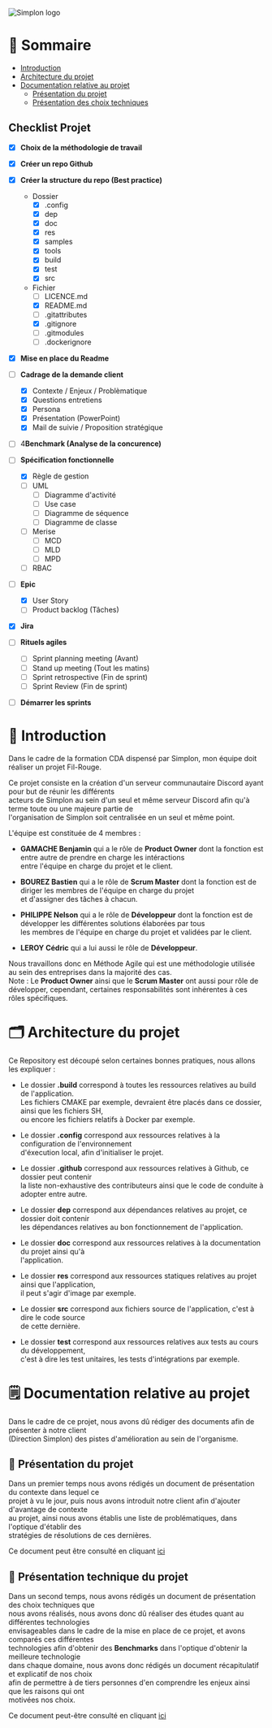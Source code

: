 ![Simplon logo](https://www.actuia.com/wp-content/uploads/2019/07/%C3%A9cole-simplon.png)

# 📑 Sommaire

- <a href="#introduction">Introduction</a>
- <a href="#architecture">Architecture du projet</a>
- <a href="#project-doc">Documentation relative au projet</a>
  - <a href="#project-presentation">Présentation du projet</a>
  - <a href="#project-technical-documentation">Présentation des choix techniques</a>

## Checklist Projet

- [X] **Choix de la méthodologie de travail**
- [X] **Créer un repo Github**
- [X] **Créer la structure du repo (Best practice)**
    - Dossier
        - [X] .config
        - [X] dep
        - [X] doc
        - [X] res
        - [X] samples
        - [X] tools
        - [X] build
        - [X] test
        - [X] src
    - Fichier
        - [ ] LICENCE.md
        - [X] README.md
        - [ ] .gitattributes
        - [X] .gitignore
        - [ ] .gitmodules
        - [ ] .dockerignore

- [x] **Mise en place du Readme**
- [ ] **Cadrage de la demande client**
  - [X] Contexte / Enjeux / Problèmatique
  - [X] Questions entretiens
  - [X] Persona
  - [x] Présentation (PowerPoint)
  - [X] Mail de suivie / Proposition stratégique
- [ ] 4**Benchmark (Analyse de la concurence)**
- [ ] **Spécification fonctionnelle**
  - [X] Règle de gestion
  - [ ] UML
    - [ ] Diagramme d'activité
    - [ ] Use case
    - [ ] Diagramme de séquence
    - [ ] Diagramme de classe
  - [ ] Merise
    - [ ] MCD
    - [ ] MLD
    - [ ] MPD
  - [ ] RBAC
- [ ] **Epic**
  - [X] User Story
  - [ ] Product backlog (Tâches)
- [x] **Jira**
- [ ] **Rituels agiles**
  - [ ] Sprint planning meeting (Avant)
  - [ ] Stand up meeting (Tout les matins)
  - [ ] Sprint retrospective (Fin de sprint)
  - [ ] Sprint Review (Fin de sprint)

- [ ] **Démarrer les sprints**


# 📄 Introduction <a id="introduction"></a>

Dans le cadre de la formation CDA dispensé par Simplon, mon équipe doit réaliser un projet Fil-Rouge.<br>

Ce projet consiste en la création d'un serveur communautaire Discord ayant pour but de réunir les différents<br>
acteurs de Simplon au sein d'un seul et même serveur Discord afin qu'à terme toute ou une majeure partie de <br>
l'organisation de Simplon soit centralisée en un seul et même point.<br> 

L'équipe est constituée de 4 membres :

- **GAMACHE Benjamin** qui a le rôle de **Product Owner** dont la fonction est entre autre de prendre en charge les intéractions<br>
entre l'équipe en charge du projet et le client.

- **BOUREZ Bastien** qui a le rôle de **Scrum Master** dont la fonction est de diriger les membres de l'équipe en charge du projet<br> 
et d'assigner des tâches à chacun.

- **PHILIPPE Nelson** qui a le rôle de **Développeur** dont la fonction est de développer les différentes solutions élaborées par tous<br>
les membres de l'équipe en charge du projet et validées par le client.<br>

- **LEROY Cédric** qui a lui aussi le rôle de **Développeur**.<br>

Nous travaillons donc en Méthode Agile qui est une méthodologie utilisée au sein des entreprises dans la majorité des cas.<br>
Note : Le **Product Owner** ainsi que le **Scrum Master** ont aussi pour rôle de développer, cependant, certaines responsabilités
sont inhérentes à ces rôles spécifiques.<br>

# 🗂 Architecture du projet <a id="architecture"></a>

Ce Repository est découpé selon certaines bonnes pratiques, nous allons les expliquer : 

- Le dossier **.build** correspond à toutes les ressources relatives au build de l'application.<br>
Les fichiers CMAKE par exemple, devraient être placés dans ce dossier, ainsi que les fichiers SH,<br>
ou encore les fichiers relatifs à Docker par exemple.<br>

- Le dossier **.config** correspond aux ressources relatives à la configuration de l'environnement<br>
d'éxecution local, afin d'initialiser le projet.<br>

- Le dossier **.github** correspond aux ressources relatives à Github, ce dossier peut contenir<br>
la liste non-exhaustive des contributeurs ainsi que le code de conduite à adopter entre autre.<br>

- Le dossier **dep** correspond aux dépendances relatives au projet, ce dossier doit contenir<br>
les dépendances relatives au bon fonctionnement de l'application.<br>

- Le dossier **doc** correspond aux ressources relatives à la documentation du projet ainsi qu'à<br>
l'application.<br>

- Le dossier **res** correspond aux ressources statiques relatives au projet ainsi que l'application,<br>
il peut s'agir d'image par exemple.<br>

- Le dossier **src** correspond aux fichiers source de l'application, c'est à dire le code source<br>
de cette dernière.<br>

- Le dossier **test** correspond aux ressources relatives aux tests au cours du développement,<br>
c'est à dire les test unitaires, les tests d'intégrations par exemple.<br>

# 🗒 Documentation relative au projet <a id="project-doc"></a>

Dans le cadre de ce projet, nous avons dû rédiger des documents afin de présenter à notre client<br>
(Direction Simplon) des pistes d'amélioration au sein de l'organisme.

## 🎤 Présentation du projet <a id="project-presentation"></a>

Dans un premier temps nous avons rédigés un document de présentation du contexte dans lequel ce<br>
projet à vu le jour, puis nous avons introduit notre client afin d'ajouter d'avantage de contexte<br>
au projet, ainsi nous avons établis une liste de problématiques, dans l'optique d'établir des<br>
stratégies de résolutions de ces dernières.<br>

Ce document peut être consulté en cliquant <a href="doc/improvement-proposition-strategy.md">ici</a>

## 🎤 Présentation technique du projet <a id="project-technical-documentation"></a>

Dans un second temps, nous avons rédigés un document de présentation des choix techniques que<br>
nous avons réalisés, nous avons donc dû réaliser des études quant au différentes technologies<br>
envisageables dans le cadre de la mise en place de ce projet, et avons comparés ces différentes<br>
technologies afin d'obtenir des **Benchmarks** dans l'optique d'obtenir la meilleure technologie<br>
dans chaque domaine, nous avons donc rédigés un document récapitulatif et explicatif de nos choix<br>
afin de permettre à de tiers personnes d'en comprendre les enjeux ainsi que les raisons qui ont<br>
motivées nos choix.<br>

Ce document peut-être consulté en cliquant <a href="doc/technical-proposition.md">ici</a>